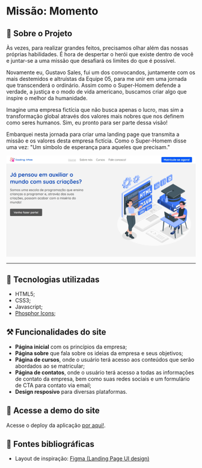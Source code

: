 # Missão: Momento

## 📖 Sobre o Projeto
Às vezes, para realizar grandes feitos, precisamos olhar além das nossas próprias habilidades. É hora de despertar o herói que existe dentro de você e juntar-se a uma missão que desafiará os limites do que é possível.

Novamente eu, Gustavo Sales, fui um dos convocandos, juntamente com os mais destemidos e altruístas da Equipe 05, para me unir em uma jornada que transcenderá o ordinário. Assim como o Super-Homem defende a verdade, a justiça e o modo de vida americano, buscamos criar algo que inspire o melhor da humanidade.

Imagine uma empresa fictícia que não busca apenas o lucro, mas sim a transformação global através dos valores mais nobres que nos definem como seres humanos. Sim, eu pronto para ser parte dessa visão!

Embarquei nesta jornada para criar uma landing page que transmita a missão e os valores desta empresa fictícia. Como o Super-Homem disse uma vez: "Um símbolo de esperança para aqueles que precisam."

![App Screenshot](./.github/preview.jpeg)

<hr />

## 🚀 Tecnologias utilizadas
- HTML5;
- CSS3;
- Javascript;
- <a href="https://phosphoricons.com/" target="_blank">Phosphor Icons</a>;

## ⚒️ Funcionalidades do site

- **Página inicial** com os princípios da empresa;
- **Página sobre** que fala sobre os ideias da empresa e seus objetivos;
- **Página de cursos**, onde o usuário terá acesso aos conteúdos que serão abordados ao se matricular;
- **Página de contatos**, onde o usuário terá acesso a todas as informações de contato da empresa, bem como suas redes sociais e um formulário de CTA para contato via email;
- **Design resposivo** para diversas plataformas.

## 🚀 Acesse a demo do site

Acesse o deploy da aplicação <a href="https://gusales.github.io/mission-moment/">por aqui!</a>.

## 🔗 Fontes bibliográficas

- Layout de inspiração: <a href="https://www.figma.com/community/file/1072843195037892451">Figma (Landing Page UI design)</a>
